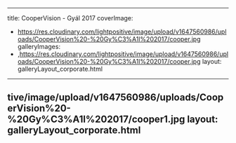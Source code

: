 
---
title: CooperVision - Gyál 2017
coverImage:
  - https://res.cloudinary.com/lightpositive/image/upload/v1647560986/uploads/CooperVision%20-%20Gy%C3%A1l%202017/cooper.jpg
galleryImages:
   - ,https://res.cloudinary.com/lightpositive/image/upload/v1647560986/uploads/CooperVision%20-%20Gy%C3%A1l%202017/cooper.jpg
layout: galleryLayout_corporate.html
---
tive/image/upload/v1647560986/uploads/CooperVision%20-%20Gy%C3%A1l%202017/cooper1.jpg
layout: galleryLayout_corporate.html
---
